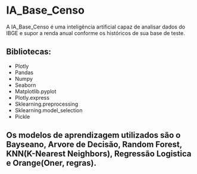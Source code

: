 # IA_Base_Censo
A IA_Base_Censo é uma inteligência artificial capaz de analisar dados do IBGE e supor a renda anual conforme os históricos de sua base de teste.

## Bibliotecas:
- Plotly
- Pandas
- Numpy
- Seaborn
- Matplotlib.pyplot
- Plotly.express
- Sklearning.preprocessing
- Sklearning.model_selection
- Pickle

## Os modelos de aprendizagem utilizados são o Bayseano, Arvore de Decisão, Random Forest, KNN(K-Nearest Neighbors), Regressão Logistica e Orange(Oner, regras).
